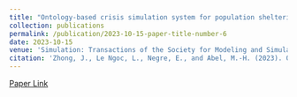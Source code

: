 ```yaml
---
title: "Ontology-based crisis simulation system for population sheltering management"
collection: publications
permalink: /publication/2023-10-15-paper-title-number-6
date: 2023-10-15
venue: 'Simulation: Transactions of the Society for Modeling and Simulation International'
citation: 'Zhong, J., Le Ngoc, L., Negre, E., and Abel, M.-H. (2023). Ontology-based crisis simulation system for population sheltering management. SIMULATION-TRANSACTIONS OF THE SOCIETY FOR MODELING AND SIMULATION INTERNATIONAL'
---
```


[Paper Link](https://journals.sagepub.com/doi/abs/10.1177/00375497231214563)

